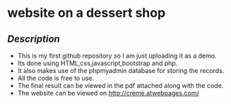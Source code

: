 # website on a dessert shop
## _Description_
  * This is my first github repository so I am just uploading it as a demo.
  * Its done using HTML,css,javascript,bootstrap and php.
  * It also makes use of the phpmyadmin database for storing the records.
  * All the code is free to use.
  * The final result can be viewed in the pdf attached along with the code.
  * The website can be viewed on http://creme.atwebpages.com/
